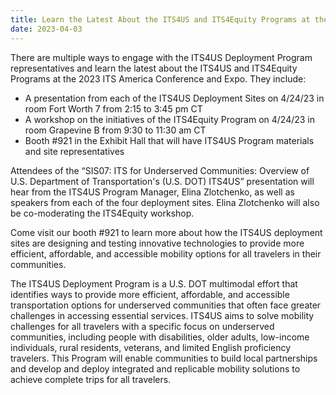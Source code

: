 ```yaml
---
title: Learn the Latest About the ITS4US and ITS4Equity Programs at the 2023 ITS America Conference & Expo
date: 2023-04-03
---
```


There are multiple ways to engage with the ITS4US Deployment Program representatives and learn the latest about the ITS4US and ITS4Equity Programs at the 2023 ITS America Conference and Expo. They include:

-   A presentation from each of the ITS4US Deployment Sites on 4/24/23 in room Fort Worth 7 from 2:15 to 3:45 pm CT
-   A workshop on the initiatives of the ITS4Equity Program on 4/24/23 in room Grapevine B from 9:30 to 11:30 am CT
-   Booth #921 in the Exhibit Hall that will have ITS4US Program materials and site representatives

Attendees of the “SIS07: ITS for Underserved Communities: Overview of U.S. Department of Transportation's (U.S. DOT) ITS4US” presentation will hear from the ITS4US Program Manager, Elina Zlotchenko, as well as speakers from each of the four deployment sites. Elina Zlotchenko will also be co-moderating the ITS4Equity workshop.

Come visit our booth #921 to learn more about how the ITS4US deployment sites are designing and testing innovative technologies to provide more efficient, affordable, and accessible mobility options for all travelers in their communities.

The ITS4US Deployment Program is a U.S. DOT multimodal effort that identifies ways to provide more efficient, affordable, and accessible transportation options for underserved communities that often face greater challenges in accessing essential services. ITS4US aims to solve mobility challenges for all travelers with a specific focus on underserved communities, including people with disabilities, older adults, low-income individuals, rural residents, veterans, and limited English proficiency travelers. This Program will enable communities to build local partnerships and develop and deploy integrated and replicable mobility solutions to achieve complete trips for all travelers.
